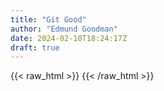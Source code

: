 ```yaml
---
title: "Git Good"
author: "Edmund Goodman"
date: 2024-02-10T18:24:17Z
draft: true 
---
```


{{< raw_html >}}
<object data="/files/posts/git_good/git_good_2023.pdf" width="100%" height="500vh"></object>
{{< /raw_html >}}
